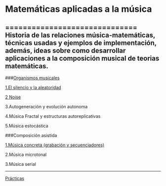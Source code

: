 # Matemáticas aplicadas a la música
==============================
Historia de las relaciones música-matemáticas, técnicas usadas y ejemplos de implementación, además, ideas sobre como desarrollar aplicaciones a la composición musical de teorias matemáticas. 
---

###[Organismos musicales](https://github.com/essteban/matematicasAplicadasMusica/blob/master/divulgacion.md)

  [1.El silencio y la aleatoridad](https://github.com/essteban/matematicasAplicadasMusica/blob/master/silencioAleatoriedad.md)
  
  [2 Noise](https://github.com/essteban/matematicasAplicadasMusica/blob/master/Noise.md)
    
  3.Autogeneración y evolución autonoma
  
  4.Música Fractal y estructuras autoreplicativas
  
  5.Música estocástica
  
###Composición asistida 

  [1.Música concreta (grabación y secuenciadores)](https://github.com/electropipe/secuenciadores)
  
  2.Música microtonal 
  
  3.Música serial

***

[Prácticas](https://github.com/essteban/matematicasAplicadasMusica/blob/master/practicas.md)
